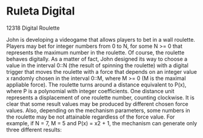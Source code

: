 # Ruleta Digital
12318 Digital Roulette

John is developing a videogame that allows players to bet in a wall roulette. Players may bet for integer
numbers from 0 to N, for some N >= 0 that represents the maximum number in the roulette.
Of course, the roulette behaves digitally. As a matter of fact, John designed its way to choose a
value in the interval 0::N (the result of spinning the roulette) with a digital trigger that moves the
roulette with a force that depends on an integer value x randomly chosen in the interval 0::M, where
M >= 0 (M is the maximal appliable force). The roulette turns around a distance equivalent to P(x),
where P is a polynomial with integer coefficients. One distance unit represents a displacement of one
roulette number, counting clockwise.
It is clear that some result values may be produced by different chosen force values. Also, depending
on the mechanism parameters, some numbers in the roulette may be not attainable regardless of the
force value. For example, if N = 7, M = 5 and P(x) = x2 + 1, the mechanism can generate only three
different results:
